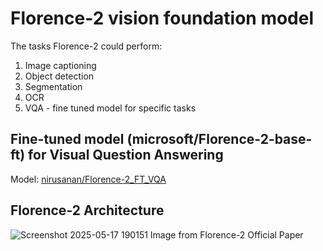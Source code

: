 # Florence-2  vision foundation model 

The tasks Florence-2 could perform:
1. Image captioning
2. Object detection
3. Segmentation
4. OCR
5. VQA - fine tuned model for specific tasks

## Fine-tuned model (microsoft/Florence-2-base-ft) for Visual Question Answering
Model: [nirusanan/Florence-2_FT_VQA](https://huggingface.co/nirusanan/Florence-2_FT_VQA)

## Florence-2 Architecture
![Screenshot 2025-05-17 190151](https://github.com/user-attachments/assets/04b35482-d87e-4275-98a7-e9eff4c14492)
Image from Florence-2 Official Paper
